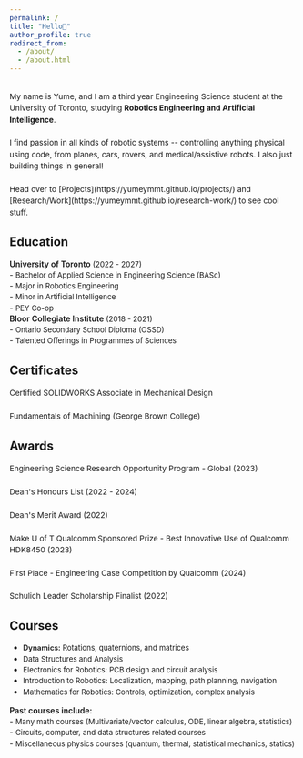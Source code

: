 ```yaml
---
permalink: /
title: "Hello👋"
author_profile: true
redirect_from: 
  - /about/
  - /about.html
---
```

<br>
<span style="line-height: 1.5; font-size: 0.97em">
  My name is Yume, and I am a third year Engineering Science student at the University of Toronto, studying <strong>Robotics Engineering and Artificial Intelligence</strong>. <br>
  <br>
  I find passion in all kinds of robotic systems -- controlling anything physical using code, from planes, cars, rovers, and medical/assistive robots. I also just building things in general!<br>
  <br>
  Head over to [Projects](https://yumeymmt.github.io/projects/) and [Research/Work](https://yumeymmt.github.io/research-work/) to see cool stuff.
</span>

<br>

Education
------
<div style="margin-bottom: 2px;">
  <span style="font-weight: 600;">University of Toronto</span><span style="font-size: 0.93em;"> (2022 - 2027)</span>
</div>
- <span style="font-size: 0.92em; line-height:1.5;">Bachelor of Applied Science in Engineering Science (BASc)</span><br>
- <span style="font-size: 0.92em; line-height:1.5;">Major in Robotics Engineering</span><br>
- <span style="font-size: 0.92em; line-height:1.5;">Minor in Artificial Intelligence</span><br>
- <span style="font-size: 0.92em; line-height:1.5; margin-bottom: 10px;">PEY Co-op</span>

<div style="margin-bottom: 2px;">
  <span style="font-weight: 600;">Bloor Collegiate Institute</span><span style="font-size: 0.93em;"> (2018 - 2021)</span>
</div>
- <span style="font-size: 0.92em; line-height:1.5;">Ontario Secondary School Diploma (OSSD)</span><br>
- <span style="font-size: 0.92em; line-height:1.5;">Talented Offerings in Programmes of Sciences</span><br>

<div style="margin-bottom: 5px;"></div>

Certificates
------
<span style="line-height: 1.5; font-size: 0.97em">
  Certified SOLIDWORKS Associate in Mechanical Design<br> 
  <br>
  Fundamentals of Machining (George Brown College)<br>
</span>

<div style="margin-bottom: 5px;"></div>

Awards
------
<span style="line-height: 1.5; font-size: 0.97em">
  Engineering Science Research Opportunity Program - Global (2023)<br> 
  <br>
  Dean's Honours List (2022 - 2024)<br>
  <br>
  Dean's Merit Award (2022)<br>
  <br>
  Make U of T Qualcomm Sponsored Prize - Best Innovative Use of Qualcomm HDK8450 (2023)<br>
  <br>
  First Place - Engineering Case Competition by Qualcomm (2024)<br>
  <br>
  Schulich Leader Scholarship Finalist (2022)
</span>

<div style="margin-bottom: 5px;"></div>

Courses
------
- <span style="font-size: 0.92em; line-height:1.5;"><span style="font-weight: 600;">Dynamics:</span> Rotations, quaternions, and matrices</span><br>
- <span style="font-size: 0.92em; line-height:1.5;">Data Structures and Analysis</span><br>
- <span style="font-size: 0.92em; line-height:1.5;">Electronics for Robotics: PCB design and circuit analysis</span><br>
- <span style="font-size: 0.92em; line-height:1.5;">Introduction to Robotics: Localization, mapping, path planning, navigation</span><br>
- <span style="font-size: 0.92em; line-height:1.5; margin-bottom: 10px;">Mathematics for Robotics:</strong> Controls, optimization, complex analysis</span>


<div style="margin-bottom: 2px;">
  <span style="font-weight: 600;">Past courses include:</span><span style="font-size: 0.93em;"></span>
</div>
- <span style="font-size: 0.92em; line-height:1.5;">Many math courses (Multivariate/vector calculus, ODE, linear algebra, statistics)</span><br>
- <span style="font-size: 0.92em; line-height:1.5;">Circuits, computer, and data structures related courses</span><br>
- <span style="font-size: 0.92em; line-height:1.5;">Miscellaneous physics courses (quantum, thermal, statistical mechanics, statics)</span><br>